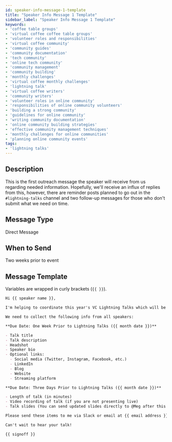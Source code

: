 ```yaml
---
id: speaker-info-message-1-template
title: "Speaker Info Message 1 Template"
sidebar_label: "Speaker Info Message 1 Template"
keywords: 
- 'coffee table groups'
- 'virtual coffee coffee table groups'
- 'volunteer roles and responsibilities'
- 'virtual coffee community'
- 'community guides'
- 'community documentation'
- 'tech community'
- 'online tech community'
- 'community management'
- 'community building'
- 'monthly challenges'
- 'virtual coffee monthly challenges'
- 'lightning talk'
- 'virtual coffee writers'
- 'community writers'
- 'volunteer roles in online community'
- 'responsibilities of online community volunteers'
- 'building a strong community'
- 'guidelines for online community'
- 'writing community documentation'
- 'online community building strategies'
- 'effective community management techniques'
- 'monthly challenges for online communities'
- 'planning online community events'
tags: 
- 'lightning talks'
---
```


## Description

This is the first outreach message the speaker will receive from us regarding needed information. Hopefully, we'll receive an influx of replies from this, however, there are reminder posts planned to go out in the `#lightning-talks` channel and two follow-up messages for those who don't submit what we need on time.

## Message Type

Direct Message

## When to Send

Two weeks prior to event

## Message Template

Variables are wrapped in curly brackets (`{{ }}`).

````md
Hi {{ speaker name }},

I'm helping to coordinate this year's VC Lightning Talks which will be held on {{ weekday, month date }}.

We need to collect the following info from all speakers:

**Due Date: One Week Prior to Lightning Talks ({{ month date }})**

- Talk title
- Talk description
- Headshot
- Speaker bio
- Optional links:
  - Social media (Twitter, Instagram, Facebook, etc.)
  - LinkedIn
  - Blog
  - Website
  - Streaming platform

**Due Date: Three Days Prior to Lightning Talks ({{ month date }})**

- Length of talk (in minutes)
- Video recording of talk (if you are not presenting live)
- Talk slides (You can send updated slides directly to @Meg after this date if necessary)

Please send these items to me via Slack or email at {{ email address }} at your earliest convenience. Feel free to let me or @Meg know if you have any questions.

Can't wait to hear your talk!

{{ signoff }}
````
